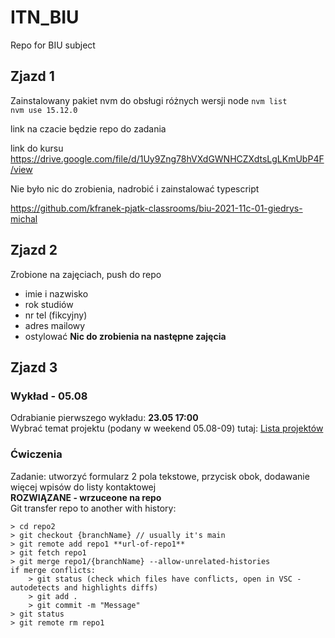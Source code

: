 # ITN_BIU
Repo for BIU subject

## Zjazd 1
Zainstalowany pakiet nvm do obsługi różnych wersji node
`nvm list`  
`nvm use 15.12.0`

link na czacie będzie repo do zadania

link do kursu
https://drive.google.com/file/d/1Uy9Zng78hVXdGWNHCZXdtsLgLKmUbP4F/view

Nie było nic do zrobienia, nadrobić i zainstalować typescript

https://github.com/kfranek-pjatk-classrooms/biu-2021-11c-01-giedrys-michal

## Zjazd 2
Zrobione na zajęciach, push do repo
- imie i nazwisko
- rok studiów
- nr tel (fikcyjny)
- adres mailowy
- ostylować
**Nic do zrobienia na następne zajęcia**

## Zjazd 3

### Wykład - 05.08
Odrabianie pierwszego wykładu: **23.05 17:00**  
Wybrać temat projektu (podany w weekend 05.08-09) tutaj: [Lista projektów]()  

### Ćwiczenia
Zadanie:
utworzyć formularz 2 pola tekstowe, przycisk obok, dodawanie więcej wpisów do listy kontaktowej  
**ROZWIĄZANE - wrzuceone na repo**  
Git transfer repo to another with history:  
```
> cd repo2
> git checkout {branchName} // usually it's main
> git remote add repo1 **url-of-repo1**
> git fetch repo1
> git merge repo1/{branchName} --allow-unrelated-histories
if merge conflicts:
    > git status (check which files have conflicts, open in VSC - autodetects and highlights diffs)
    > git add .
    > git commit -m "Message"
> git status
> git remote rm repo1
```

